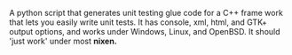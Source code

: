 A python script that generates unit testing glue code for a C++ frame work that lets you easily write unit tests.  It has console, xml, html, and GTK+ output options, and works under Windows, Linux, and OpenBSD.  It should 'just work' under most **nixen.**

